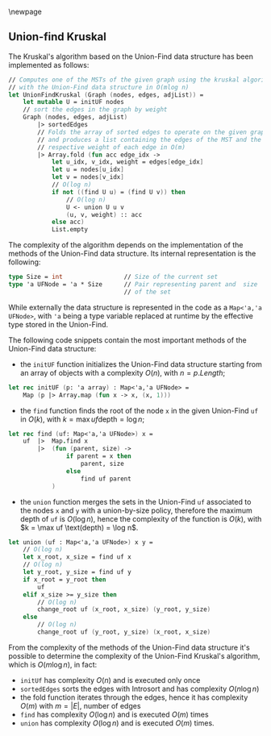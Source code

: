\newpage

## Union-find Kruskal

The Kruskal's algorithm based on the Union-Find data structure has been 
implemented as follows:

```fsharp
// Computes one of the MSTs of the given graph using the kruskal algorithm 
// with the Union-Find data structure in O(mlog n)
let UnionFindKruskal (Graph (nodes, edges, adjList)) =
    let mutable U = initUF nodes
    // sort the edges in the graph by weight
    Graph (nodes, edges, adjList)
        |> sortedEdges
        // Folds the array of sorted edges to operate on the given graph 
        // and produces a list containing the edges of the MST and the
        // respective weight of each edge in O(m)
        |> Array.fold (fun acc edge_idx ->
            let u_idx, v_idx, weight = edges[edge_idx]
            let u = nodes[u_idx]
            let v = nodes[v_idx]
            // O(log n)
            if not ((find U u) = (find U v)) then
                // O(log n)
                U <- union U u v
                (u, v, weight) :: acc
            else acc) 
            List.empty
```

The complexity of the algorithm depends on the implementation of the methods 
of the Union-Find data structure. Its internal representation is the following:

```fsharp
type Size = int                 // Size of the current set
type 'a UFNode = 'a * Size      // Pair representing parent and  size 
                                // of the set
```

While externally the data structure is represented in the code as a `Map<'a,'a UFNode>`, 
with `'a` being a type variable replaced at runtime by the effective type stored in the Union-Find.

The following code snippets contain the most important methods of the Union-Find data 
structure:

 - the `initUF` function initializes the Union-Find data structure starting from 
an array of objects with a complexity $O(n)$, with $n = p.Length$;

```fsharp
let rec initUF (p: 'a array) : Map<'a,'a UFNode> =
    Map (p |> Array.map (fun x -> x, (x, 1)))
```

 - the `find` function finds the root of the node `x` in the given Union-Find `uf` in $O(k)$, with $k = \max uf \text{depth} = \log n$;

```fsharp
let rec find (uf: Map<'a,'a UFNode>) x =
    uf  |>  Map.find x
        |>  (fun (parent, size) ->
                if parent = x then
                    parent, size
                else
                    find uf parent
            )
```

 - the `union` function merges the sets in the Union-Find `uf` associated to the 
nodes `x` and `y` with a union-by-size policy, therefore the maximum depth of 
`uf` is $O(\log n)$, hence the complexity of the function is $O(k)$, with $k = \max uf \text(depth) = \log n$.

```fsharp
let union (uf : Map<'a,'a UFNode>) x y =
    // O(log n)
    let x_root, x_size = find uf x
    // O(log n)
    let y_root, y_size = find uf y
    if x_root = y_root then
        uf
    elif x_size >= y_size then
        // O(log n)
        change_root uf (x_root, x_size) (y_root, y_size)
    else
        // O(log n)
        change_root uf (y_root, y_size) (x_root, x_size)
```

From the complexity of the methods of the Union-Find data structure it's 
possible to determine the complexity of the Union-Find Kruskal's algorithm, 
which is $O(m\log n)$, in fact:

- `initUf` has complexity $O(n)$ and is executed only once
- `sortedEdges` sorts the edges with Introsort and has complexity $O(n\log n)$
- the fold function iterates through the edges, hence it has complexity $O(m)$ with $m=|E|$, number of edges
- `find` has complexity $O(\log n)$ and is executed $O(m)$ times
- `union` has complexity $O(\log n)$ and is executed $O(m)$ times.